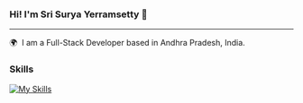 ### Hi! I'm Sri Surya Yerramsetty 👋

***

🌍  I am a Full-Stack Developer based in Andhra Pradesh, India.
<br/>

### Skills
[![My Skills](https://skillicons.dev/icons?i=html,css,js,ts,react,nodejs,mongodb,express&theme=light)](https://skillicons.dev)
